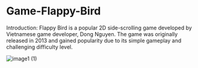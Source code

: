 # Game-Flappy-Bird
Introduction:
Flappy Bird is a popular 2D side-scrolling game developed by Vietnamese game developer, Dong Nguyen. The game was originally released in 2013 and gained popularity due to its simple gameplay and challenging difficulty level.

![image1 (1)](https://user-images.githubusercontent.com/113697984/234900724-f663da55-7f74-4712-8a5f-d1705e0502d4.png)
